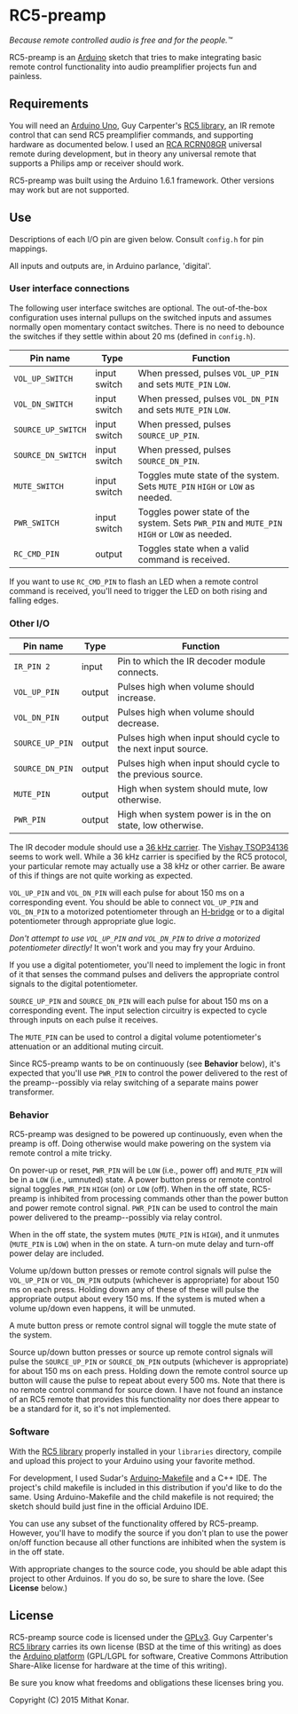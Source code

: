 RC5-preamp
==========
_Because remote controlled audio is free and for the people.™_

RC5-preamp is an [Arduino](http://www.arduino.cc) sketch that tries to make integrating basic remote control functionality into audio preamplifier projects fun and 
painless.

Requirements
------------
You will need an [Arduino Uno](http://www.arduino.cc/en/Main/arduinoBoardUno), 
Guy Carpenter's [RC5 library](https://github.com/guyc/RC5), an IR remote 
control that can send RC5 preamplifier commands, and supporting hardware as 
documented below. I used an 
[RCA RCRN08GR](http://www.rcaaudiovideo.com/remotes/6-8-devices/?sku=RCRN08GR) 
universal remote during development, but in theory any universal remote that
supports a Philips amp or receiver should work.

RC5-preamp was built using the Arduino 1.6.1 framework. Other versions may work 
but are not supported.

Use
-----
Descriptions of each I/O pin are given below. Consult `config.h` for pin
mappings.

All inputs and outputs are, in Arduino parlance, 'digital'.

### User interface connections

The following user interface switches are optional. The out-of-the-box 
configuration uses internal pullups on the switched inputs and assumes normally 
open momentary contact switches. There is no need to  debounce the switches if 
they settle within about 20 ms (defined in `config.h`).

Pin name           | Type         | Function
------------------ | ------------ | -------------------------------
`VOL_UP_SWITCH`    | input switch | When pressed, pulses `VOL_UP_PIN` and sets `MUTE_PIN` `LOW`.
`VOL_DN_SWITCH`    | input switch | When pressed, pulses `VOL_DN_PIN` and sets `MUTE_PIN` `LOW`.
`SOURCE_UP_SWITCH` | input switch | When pressed, pulses `SOURCE_UP_PIN`.
`SOURCE_DN_SWITCH` | input switch | When pressed, pulses `SOURCE_DN_PIN`.
`MUTE_SWITCH`      | input switch | Toggles mute state of the system. Sets `MUTE_PIN` `HIGH` or `LOW` as needed.
`PWR_SWITCH`       | input switch | Toggles power state of the system. Sets `PWR_PIN` and `MUTE_PIN` `HIGH` or `LOW` as needed.
`RC_CMD_PIN`       | output       | Toggles state when a valid command is received.

If you want to use `RC_CMD_PIN` to flash an LED when a remote control 
command is received, you'll need to trigger the LED on both rising and falling 
edges.

### Other I/O

Pin name           | Type   | Function
------------------ | ------ | -------------------------------
`IR_PIN 2`         | input  | Pin to which the IR decoder module connects.
`VOL_UP_PIN`       | output | Pulses high when volume should increase.
`VOL_DN_PIN`       | output | Pulses high when volume should decrease.
`SOURCE_UP_PIN`    | output | Pulses high when input should cycle to the next input source.
`SOURCE_DN_PIN`    | output | Pulses high when input should cycle to the previous source.
`MUTE_PIN`         | output | High when system should mute, low otherwise.
`PWR_PIN`          | output | High when system power is in the on state, low otherwise.

The IR decoder module should use a
[36 kHz carrier](http://en.wikipedia.org/wiki/RC-5#Protocol_Details). The 
[Vishay TSOP34136](http://www.vishay.com/docs/82490/tsop321.pdf)
seems to work well. While a 36 kHz carrier is specified by the RC5 protocol,
your particular remote may actually use a 38 kHz or other carrier. Be aware of 
this if things are not quite working as expected.

`VOL_UP_PIN` and `VOL_DN_PIN` will each pulse for about 150 ms on a 
corresponding event. You should be able to connect `VOL_UP_PIN` and 
`VOL_DN_PIN` to a motorized potentiometer through an 
[H-bridge](http://en.wikipedia.org/wiki/H_bridge) or to a digital 
potentiometer through appropriate glue logic.

_Don't attempt to use `VOL_UP_PIN` and `VOL_DN_PIN` to drive a motorized 
potentiometer directly!_ It won't work and you may fry your Arduino.

If you use a digital potentiometer, you'll need to implement the logic in front
of it that senses the command pulses and delivers the appropriate control
signals to the digital potentiometer.

`SOURCE_UP_PIN` and `SOURCE_DN_PIN` will each pulse for about 150 ms on a
corresponding event. The input selection circuitry is expected to cycle through
inputs on each pulse it receives.

The `MUTE_PIN` can be used to control a digital volume potentiometer's 
attenuation or an additional muting circuit.

Since RC5-preamp wants to be on continuously (see **Behavior** below), it's 
expected that you'll use `PWR_PIN` to control the power delivered to the rest 
of the preamp--possibly via relay switching of a separate mains power 
transformer.

### Behavior
RC5-preamp was designed to be powered up continuously, even when the preamp is 
off. Doing otherwise would make powering on the system via remote control a 
mite tricky.

On power-up or reset, `PWR_PIN` will be `LOW` (i.e., power off) and 
`MUTE_PIN` will be in a `LOW` (i.e., umnuted) state. A power button press or 
remote control signal toggles `PWR_PIN` `HIGH` (on) or `LOW` (off).  When in
the off state, RC5-preamp is inhibited from processing commands other than the
power button and power remote control signal. `PWR_PIN` can be used to control 
the main power delivered to the preamp--possibly via relay control.

When in the off state, the system mutes (`MUTE_PIN` is `HIGH`), and it unmutes
(`MUTE_PIN` is `LOW`) when in the on state. A turn-on mute delay and turn-off 
power delay are included.

Volume up/down button presses or remote control signals will pulse the 
`VOL_UP_PIN` or `VOL_DN_PIN` outputs (whichever is appropriate) for
about 150 ms on each press. Holding down any of these of these will pulse
the appropriate output about every 150 ms. If the system is muted when a 
volume up/down even happens, it will be unmuted.

A mute button press or remote control signal will toggle the mute state of the
system.

Source up/down button presses or source up remote control signals will pulse
the `SOURCE_UP_PIN` or `SOURCE_DN_PIN` outputs (whichever is appropriate) for
about 150 ms on each press. Holding down the remote control source up button
will cause the pulse to repeat about every 500 ms. Note that there is no 
remote control command for source down. I have not found an instance of an RC5 
remote that  provides  this  functionality nor does there appear to be a 
standard for it, so it's not implemented.

### Software 
With the [RC5 library](https://github.com/guyc/RC5) properly installed in your
`libraries` directory, compile and upload this project to your Arduino using 
your favorite method.

For development, I used Sudar's 
[Arduino-Makefile](https://github.com/sudar/Arduino-Makefile) and a C++ IDE. 
The project's child makefile is included in this distribution if you'd like to
do the same. Using Arduino-Makefile and the child makefile is not required; the 
sketch should  build just fine in the official Arduino IDE.

You can use any subset of the functionality offered by RC5-preamp. However, 
you'll have to modify the source if you don't plan to use the power on/off
function because all other functions are inhibited when the system is in the 
off state.

With appropriate changes to the source code, you should be able adapt this 
project to other Arduinos.  If you do so, be sure to share the love. (See 
**License** below.)

License
-------
RC5-preamp source code is licensed under the
[GPLv3](http://www.gnu.org/licenses/gpl-3.0.html). Guy Carpenter's
[RC5 library](https://github.com/guyc/RC5) carries its own license (BSD at the 
time  of this writing) as does the 
[Arduino platform](http://arduino.cc/en/Main/FAQ) (GPL/LGPL for software,
Creative Commons Attribution Share-Alike license for  hardware at the time of 
this writing).

Be sure you know what freedoms and obligations these licenses bring you.

Copyright (C) 2015 Mithat Konar.
